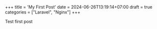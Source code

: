 +++
title = 'My First Post'
date = 2024-06-26T13:19:14+07:00
draft = true
categories = ["Laravel", "Nginx"]
+++

Test first post
